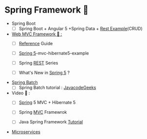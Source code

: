# Spring Framework :high_brightness:

+ Spring Boot
  - [ ] Spring Boot + Angular 5 +Spring Data + [Rest Example](http://www.devglan.com/spring-boot/spring-boot-angular-example;jsessionid=ECD175315367526DF5DE787C8B4FC094)(CRUD)

+ [Web MVC Framework :green_book: :](#)
  - [ ] [Reference](https://docs.spring.io/spring-framework/docs/5.0.0.M1/spring-framework-reference/html/mvc.html) Guide
  - [ ] [Spring 5](https://howtodoinjava.com/spring5/webmvc/spring5-mvc-hibernate5-example/)-mvc-hibernate5-example

  - [ ] Spring [REST](http://www.baeldung.com/rest-with-spring-series/) Series
  - [ ] What's New in [Spring 5](https://www.ibm.com/developerworks/library/j-whats-new-in-spring-framework-5-theedom/) ?

+ [Spring Batch](#)
  - [ ] Spring Batch tutorial : [JavacodeGeeks](https://www.javacodegeeks.com/2015/03/spring-batch-tutorial.html)

+ Video :movie_camera: :
  - [ ] [Spring](https://www.youtube.com/watch?v=x74xoMjfOjs) 5 MVC + Hibernate 5
  - [ ] Spring [MVC](https://www.youtube.com/playlist?list=PLnQBGpefeAlvPe_Z2Y_Z7tmuuK4WRNuos) Framewrok
  - [ ] Java Spring Framework [Tutorial](https://www.youtube.com/playlist?list=PL3ARE_tY1e5Nj-X2pfcAnIC0frB-yDVon)


+ [Microservices](https://github.com/adhikariaman01/BookmarkSiteList/blob/master/MyBookmarkedLink/Microservices/README.md)
